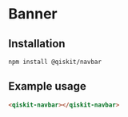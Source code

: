 # Banner

## Installation

```
npm install @qiskit/navbar
```

## Example usage

```html
<qiskit-navbar></qiskit-navbar>
```
